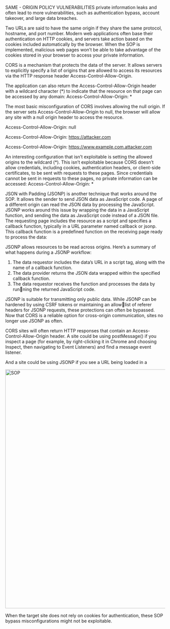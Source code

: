 SAME - ORIGIN POLICY VULNERABILITIES private information leaks and often lead to more vulnerabilities, such as authentication bypass, account 
takeover, and large data breaches.

Two URLs are said to have the same origin if they share the same 
protocol, hostname, and port number. Modern web applications often base 
their authentication on HTTP cookies, and servers take action based on the 
cookies included automatically by the browser. When the SOP is implemented, malicious web pages won’t 
be able to take advantage of the cookies stored in your browser to access 
your private information.


CORS is a mechanism that protects 
the data of the server. It allows servers to explicitly specify a list of origins 
that are allowed to access its resources via the HTTP response header 
Access-Control-Allow-Origin. 

The application can also return the Access-Control-Allow-Origin header 
with a wildcard character (*) to indicate that the resource on that page can 
be accessed by any domain:  Access-Control-Allow-Origin: *

The most basic misconfiguration of CORS involves allowing the null
origin. If the server sets Access-Control-Allow-Origin to null, the browser will 
allow any site with a null origin header to access the resource. 

Access-Control-Allow-Origin: null

Access-Control-Allow-Origin: https://attacker.com

Access-Control-Allow-Origin: https://www.example.com.attacker.com

An interesting configuration that isn’t exploitable is setting the allowed 
origins to the wildcard (*). This isn’t exploitable because CORS doesn’t 
allow credentials, including cookies, authentication headers, or client-side 
certificates, to be sent with requests to these pages. Since credentials cannot 
be sent in requests to these pages, no private information can be accessed:
Access-Control-Allow-Origin: *

JSON with Padding (JSONP) is another technique that works around the SOP. 
It allows the sender to send JSON data as JavaScript code. A page of a different origin can read the JSON data by processing the JavaScript.
JSONP works around this issue by wrapping the data in a JavaScript 
function, and sending the data as JavaScript code instead of a JSON file.
The requesting page includes the resource as a script and specifies a 
callback function, typically in a URL parameter named callback or jsonp. 
This callback function is a predefined function on the receiving page ready 
to process the data:
<script src="https://a.example.com/user_info?callback=parseinfo"></script>

JSONP allows resources to be read across origins. 
Here’s a summary of what happens during a JSONP workflow:
1. The data requestor includes the data’s URL in a script tag, along with 
the name of a callback function.
2. The data provider returns the JSON data wrapped within the specified 
callback function.
3. The data requestor receives the function and processes the data by running the returned JavaScript code.

 JSONP is suitable for transmitting only public data. While 
JSONP can be hardened by using CSRF tokens or maintaining an allowlist of referer headers for JSONP requests, these protections can often be 
bypassed.  Now that CORS is a reliable option for cross-origin communication, 
sites no longer use JSONP as often.

CORS sites will often return HTTP 
responses that contain an Access-Control-Allow-Origin header. A site could be 
using postMessage() if you inspect a page (for example, by right-clicking it in 
Chrome and choosing Inspect, then navigating to Event Listeners) and find 
a message event listener.

And a site could be using JSONP if you see a URL being loaded in a 
<script> tag with a callback function:
<script src="https://a.example.com/user_info?callback=parseinfo"></script>
<script src="https://a.example.com/user_info?jsonp=parseinfo"></script>

<img width="750" alt="SOP" src="https://github.com/deryacortuk/Penetration-Testing-Tutorial/assets/53267226/d40609d2-15f9-44ae-8577-7449aa9abb0b">

When the target site does not rely on cookies for authentication, these SOP 
bypass misconfigurations might not be exploitable.

